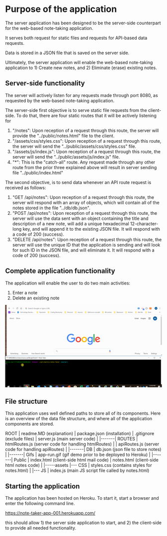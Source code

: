 # Purpose of the application

The server application has been designed to be the server-side counterpart for the web-based note-taking application.

It serves both request for static files and requests for API-based data requests.

Data is stored in a JSON file that is saved on the server side.

Ultimately, the server application will enable the web-based note-taking application to 1) Create new notes, and 2) Eliminate (erase) existing notes.

## Server-side functionality

The server will actively listen for any requests made through port 8080, as requested by the web-based note-taking application.

The server-side first objective is to serve static file requests from the client-side.  To do that, there are four static routes that it will be actively listening for

1. "/notes":  Upon reception of a request through this route, the server will provide the "../public/notes.html" file to the client. 
2. "/assets/css/styles.css":  Upon reception of a request through this route, the server will send the "../public/assets/css/styles.css" file.
3. "/assets/js/index.js":  Upon reception of a request through this route, the server will send the "../public/assets/js/index.js" file.
4. "*":  This is the "catch-all" route.  Any request made through any other route from the prior three explained above will result in server sending file "../public/index.html"

The second objective, is to send data whenever an API route request is received as follows:

1. "GET /api/notes":  Upon reception of a request through this route, the server will respond with an array of objects, which will contain all of the notes stored in the file "../db/db.json".
2. "POST /api/notes":  Upon reception of a request through this route, the server will use the data sent with an object containing the title and description of a new note, will add a unique hexadecimal 12-character-long key, and will append it to the existing JSON file.  It will respond with a code of 200 (success).
3. "DELETE /api/notes":  Upon reception of a request through this route, the server will use the unique ID that the application is sending and will look for such ID in the JSON file, and will eliminate it.  It will respond with a code of 200 (success).


##  Complete application functionality

The application will enable the user to do two main activities:

1.  Enter a note
2.  Delete an existing note

![GIF of input](./gifs/app-run.gif)

## File structure

This application uses well defined paths to store all of its components.  Here is an overview of the data file structure, and where all of the application components are stored.

ROOT | readme.MD (explanation)
     | package.json (installation)
     | .gitignore (exclude files)
     | server.js (main server code)
     |
     |-------| ROUTES | htmlRoutes.js (server code for handling htmlRoutes)
     |                | apiRoutes.js (server code for handling apiRoutes)
     |
     |-------| DB | db.json (json file to store notes)
     |
     |-------| Gifs | app-run.gif (gif demo prior to be deployed to Heroku)
     |
     |-------| Public | index.html (client-side html mail code)
                      | notes.html (client-side html notes code)
                      |
                      |-----assets |--- CSS | styles.css (contains styles for notes.html)
                                   |
                                   |--- JS  | index.js (main JS script file called by notes.html)
                                
##  Starting the application

The application has been hosted on Heroku.  To start it, start a browser and enter the following command line.

https://note-taker-app-001.herokuapp.com/

this should allow 1) the server side application to start, and 2) the client-side to provide all needed functionality.
